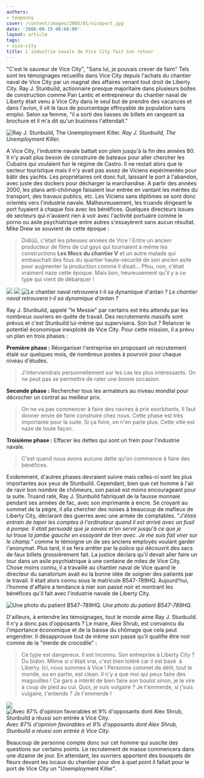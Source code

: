 ```yaml
---
authors:
- tenpenny
cover: /content/images/2005/01/viceport.jpg
date: '2006-09-19 00:00:00'
layout: article
tags:
- vice-city
title: L'industrie navale de Vice City fait son retour
---
```



"C'est le sauveur de Vice City", "Sans lui, je pouvais crever de faim" Tels sont les témoignages recueillis dans Vice City depuis l'achats&nbsp;du chantier naval&nbsp;de Vice City par un magnat des affaires venant tout droit de Liberty City. Ray J. Stunbuild, actionnaire presque majoritaire dans plusieurs boîtes de construction comme Pan Lantic et entrepreneur du chantier naval de Liberty&nbsp;était venu à Vice City dans le seul but de prendre des vacances et dans l'avion, il vit le taux de pourcentage&nbsp;effroyable de population sans emploi. Selon sa femme, "il a sorti des liasses de billets en rangeant sa brochure et il m'a dit qu'un business l'attendait."

![Ray J. Stunbuild, The Unemployment Killer.](/content/images/2005/01/raystunbuild.jpg)
_Ray J. Stunbuild, The Unemployment Killer._

A Vice City, l'industrie navale battait son plein jusqu'à la fin des années 80. Il n'y avait plus besoin de construire de bateaux pour aller chercher les Cubains qui voulaient fuir le régime de Castro. Il ne restait alors que le secteur touristique mais il n'y avait pas assez de Viciens expérimentés pour bâtir des yachts. Les propriétaires ont donc fuit, laissant le port à l'abandon, avec juste des dockers pour décharger la marchandise. A partir des années 2000, les plans anti-chômage faisaient leur entrée en vantant les mérites du transport, des travaux publics, etc. Les Viciens sans diplômes se sont donc orientés vers l'industrie navale. Malheureusement, les truands dirigeant le port fuyaient à chaque fois avec les bénéfices. Quelques directeurs issues de secteurs qui n'avaient rien à voir avec l'activité portuaire comme le porno ou&nbsp;asile psychiatrique entre autres s'essayèrent sans aucun résultat. Mike Drew se souvient de cette époque :

> Didiûû, c'était les piteuses années de Vice ! Entre un ancien producteur de films de cul gays&nbsp;qui tournaient à même les constructions **Les Mecs du chantier V** et un autre malade qui embauchait des fous du quartier haute-sécurité de son ancien asile pour augmenter la production comme il disait... Pfou, non, c'était vraiment naze cette époque. Mais bon, heureusement qu'il y a ce type qui vient de&nbsp;débarquer !

![](/content/images/2005/01/chantiernaval01.jpg)
![](/content/images/2005/01/chantiernaval03.jpg)
![Le chantier naval retrouvera t-il sa dynamique d'antan ?](/content/images/2005/01/chantiernaval02.jpg)
_Le chantier naval retrouvera t-il sa dynamique d'antan ?_

Ray J. Stunbuild, appelé "le Messie" par certains est très attendu par les nombreux ouvriers en quête de travail. Des recrutements massifs sont prévus et c'est Stunbuild lui-même qui supervisera. Son but ? Relancer le potentiel économique inexploité de Vice City. Pour cette mission, il a prévu un plan en&nbsp;trois phases :

**Première&nbsp;phase :** Réorganiser l'entreprise en proposant un recrutement étalé sur quelques mois, de nombreux postes à pourvoir pour chaque niveau d'études.

> J'interviendrais personnellement sur les cas les plus intéressants. On ne peut pas se permettre de rater une bonne occasion.

**Seconde phase :** Rechercher tous les armateurs au niveau mondial pour décrocher un contrat au meilleur prix.

> On ne va pas commencer à faire des navires à prix exorbitants. Il faut donner envie de faire construire chez nous. Cette phase est très importante pour la suite. Si ça foire, on n'en parle plus. Cette ville est naze de toute façon.

**Troisième phase :** Effacer les dettes qui sont un frein pour l'industrie navale.

> C'est quand nous avons aucune dette qu'on commence à faire des bénéfices.

Evidemment, d'autres phases devraient suivre mais celles-ci sont les plus importantes aux yeux de Stunbuild. Cependant, bien que cet homme à l'air de ravir bon nombre de chômeurs, son passé est moins encourageant pour la suite. Truand raté, Ray J. Stunbuild fabriquait de la fausse monnaie pendant ses années de fac, avec son imprimante à encre. Se croyant au sommet de la pègre, il alla chercher des noises à beaucoup de mafieux de Liberty City, déclarant des guerres avec une armée de comptables. "_J'étais entrain de taper les comptes à l'ordinateur quand il est arrivé avec un fusil à pompe. Il&nbsp;était persuadé que je savais m'en servir jusqu'à ce que je lui&nbsp;troue la jambe gauche en essayant de tirer avec. Je me suis fait virer sur le champ."_ comme le témoigne un de ses anciens employés voulant garder l'anonymat. Plus tard, il se fera arrêter par la police qui découvrit des sacs de faux billets grossièrement fait. La justice déclara qu'il devait aller faire un tour dans un asile psychiatrique à une centaine de miles de Vice City. Chose moins connu, il a travaillé au chantier naval de Vice quand&nbsp;le directeur&nbsp;du sanatorium&nbsp;avait eu la bonne idée de soigner des patients par le travail. Il était alors connu sous le matricule B547-789HQ. Aujourd'hui, l'homme d'affaire&nbsp;a tendance à nier son passé noir et montrant les bénéfices qu'il fait avec l'industrie navale de Liberty City.

![Une photo du patient B547-789HQ.](/content/images/2005/01/rayfou.jpg)
_Une photo du patient B547-789HQ._

D'ailleurs, à entendre les témoignages, tout le monde aime Ray J. Stunbuild. Il n'y a donc pas d'opposants&nbsp;? Le maire, Alex Shrub,&nbsp;est convaincu du l'importance économique et de la baisse du chômage que cela peut engendrer. Il désapprouve tout de même son passé qu'il qualifie être noir comme de la "merde de crocodile"&nbsp;:

> Ce type est dangereux. Il est inconnu. Son entreprise à Liberty City ? Du bidon. Même si c'était vrai, c'est bien toléré car il est basé&nbsp; à Liberty. Ici, nous sommes à Vice ! Personne commet de délit, tout le monde, ou en partie, est clean. Il n'y a que moi qui peux faire des magouilles !&nbsp;Ce gars a intérêt de bien faire son boulot sinon, je le vire à coup de pied au cul. Quoi, je suis vulgaire ? Je t'emmerde, si j'suis vulgaire, t'entends ? Je t'emmerde !

![](/content/images/2005/01/sch_maopinion.jpg)
![Avec 87% d'opinion favorables et 9% d'opposants dont Alex Shrub, Stunbuild a réussi son entrée à Vice City.](/content/images/2005/01/mairedevice.jpg)
_Avec 87% d'opinion favorables et 9% d'opposants dont Alex Shrub, Stunbuild a réussi son entrée à Vice City._

Beaucoup de personne compte donc sur cet homme qui suscite des questions sur certains points. Le recrutement de masse commencera dans une dizaine de jour. En attendant, les ouvriers&nbsp;apportent des bouquets de fleurs devant les locaux du chantier&nbsp;pour dire à quel point il fallait pour le port de Vice City un "Unemployment Killer".